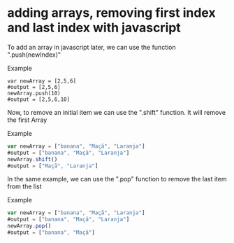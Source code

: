 # adding arrays, removing first index and last index with javascript
To add an array in javascript later, we can use the function ".push(newIndex)"

Example
```javascpt
var newArray = [2,5,6]
#output = [2,5,6]
newArray.push(10)
#output = [2,5,6,10]
```
Now, to remove an initial item we can use the ".shift" function. It will remove the first Array

Example
```javascript
var newArray = ["banana", "Maçã", "Laranja"]
#output = ["banana", "Maçã", "Laranja"]
newArray.shift()
#output = ["Maçã", "Laranja"]
```
In the same example, we can use the ".pop" function to remove the last item from the list

Example
```javascript
var newArray = ["banana", "Maçã", "Laranja"]
#output = ["banana", "Maçã", "Laranja"]
newArray.pop()
#output = ["banana", "Maçã"]
```
